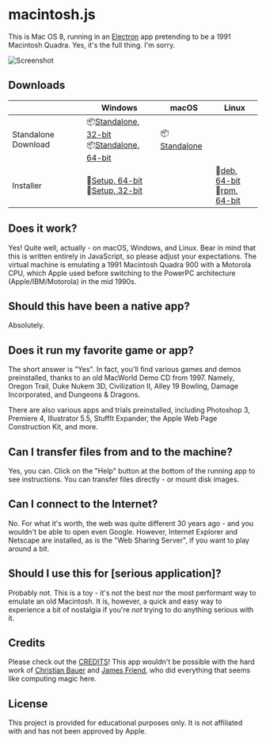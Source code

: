 # macintosh.js

This is Mac OS 8, running in an [Electron](https://electronjs.org/) app pretending to be a 1991 Macintosh Quadra. Yes, it's the full thing. I'm sorry.

![Screenshot](https://user-images.githubusercontent.com/1426799/88612692-a1d81a00-d040-11ea-85c9-c64142c503d5.jpg)

## Downloads

|  | Windows | macOS | Linux |
|---------------------|-----------------------------------------------------------------------------------------------------------------------------------------------------------------------------------------------------------------------------------------------------------------------------|---------------------------------------------------------------------------------------------------------------|---------------------------------------------------------------------------------------------------------------------------------------------------------------------------------------------------------------------------------------------|
| Standalone Download | 📦[Standalone, 32-bit](https://github.com/felixrieseberg/macintosh.js/releases/download/v1.0.5/macintosh.js-win32-ia32-1.0.5.zip) <br /> 📦[Standalone, 64-bit](https://github.com/felixrieseberg/macintosh.js/releases/download/v1.0.5/macintosh.js-win32-x64-1.0.45.zip)  | 📦[Standalone](https://github.com/felixrieseberg/macintosh.js/releases/download/v1.0.5/macintosh.js-darwin-x64-1.0.5.zip) |  |
| Installer | 💽[Setup, 64-bit](https://github.com/felixrieseberg/macintosh.js/releases/download/v1.0.5/macintoshjs-1.0.5-setup-x64.exe) <br /> 💽[Setup, 32-bit](https://github.com/felixrieseberg/macintosh.js/releases/download/v1.0.5/macintoshjs-1.0.5-setup-ia32.exe)  |  |  💽[deb, 64-bit](https://github.com/felixrieseberg/macintosh.js/releases/download/v1.0.5/macintosh.js_1.0.5_amd64.deb) <br /> 💽[rpm, 64-bit](https://github.com/felixrieseberg/macintosh.js/releases/download/v1.0.5/macintosh.js-1.0.5.x86_64.rpm) |

## Does it work?
Yes! Quite well, actually - on macOS, Windows, and Linux. Bear in mind that this is written entirely in JavaScript, so please adjust your expectations. The virtual machine is emulating a 1991 Macintosh Quadra 900 with a Motorola CPU, which Apple used before switching to the PowerPC architecture (Apple/IBM/Motorola) in the mid 1990s.

## Should this have been a native app?
Absolutely.

## Does it run my favorite game or app?
The short answer is "Yes". In fact, you'll find various games and demos preinstalled, thanks to an old MacWorld Demo CD from 1997. Namely, Oregon Trail, Duke Nukem 3D, Civilization II, Alley 19 Bowling, Damage Incorporated, and Dungeons & Dragons.

There are also various apps and trials preinstalled, including Photoshop 3, Premiere 4, Illustrator 5.5, StuffIt Expander, the Apple Web Page Construction Kit, and more.

## Can I transfer files from and to the machine?

Yes, you can. Click on the "Help" button at the bottom of the running app to see instructions. You can transfer files directly - or mount disk images.

## Can I connect to the Internet?

No. For what it's worth, the web was quite different 30 years ago - and you wouldn't be able to open even Google. However, Internet Explorer and Netscape are installed, as is the "Web Sharing Server", if you want to play around a bit.

## Should I use this for [serious application]?

Probably not. This is a toy - it's not the best nor the most performant way to emulate an old Macintosh. It is, however, a quick and easy way to experience a bit of nostalgia if you're _not_ trying to do anything serious with it.

## Credits

Please check out the [CREDITS](CREDITS.md)! This app wouldn't be possible with the hard work of [Christian Bauer](https://www.cebix.net/) and [James Friend](https://jamesfriend.com.au/), who did everything that seems like computing magic here.

## License

This project is provided for educational purposes only. It is not affiliated with and has
not been approved by Apple.
